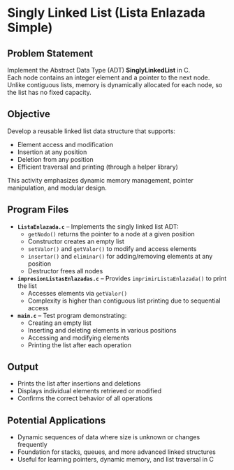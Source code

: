 # Singly Linked List (Lista Enlazada Simple)

## Problem Statement  
Implement the Abstract Data Type (ADT) **SinglyLinkedList** in C.  
Each node contains an integer element and a pointer to the next node.  
Unlike contiguous lists, memory is dynamically allocated for each node, so the list has no fixed capacity.  

## Objective  
Develop a reusable linked list data structure that supports:  
- Element access and modification  
- Insertion at any position  
- Deletion from any position  
- Efficient traversal and printing (through a helper library)  

This activity emphasizes dynamic memory management, pointer manipulation, and modular design.  

## Program Files  

- **`ListaEnlazada.c`** – Implements the singly linked list ADT:  
  - `getNodo()` returns the pointer to a node at a given position  
  - Constructor creates an empty list  
  - `setValor()` and `getValor()` to modify and access elements  
  - `insertar()` and `eliminar()` for adding/removing elements at any position  
  - Destructor frees all nodes  
- **`impresionListasEnlazadas.c`** – Provides `imprimirListaEnlazada()` to print the list  
  - Accesses elements via `getValor()`  
  - Complexity is higher than contiguous list printing due to sequential access  
- **`main.c`** – Test program demonstrating:  
  - Creating an empty list  
  - Inserting and deleting elements in various positions  
  - Accessing and modifying elements  
  - Printing the list after each operation  

## Output  
- Prints the list after insertions and deletions  
- Displays individual elements retrieved or modified  
- Confirms the correct behavior of all operations  

## Potential Applications  
- Dynamic sequences of data where size is unknown or changes frequently  
- Foundation for stacks, queues, and more advanced linked structures  
- Useful for learning pointers, dynamic memory, and list traversal in C

